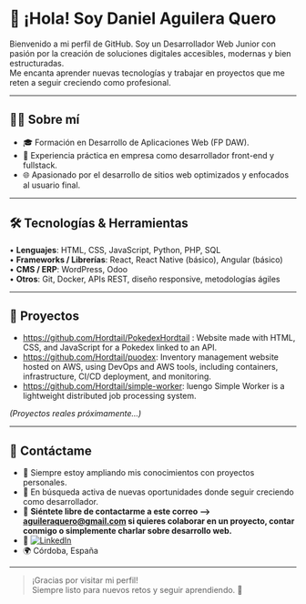 # 👋 ¡Hola! Soy Daniel Aguilera Quero

Bienvenido a mi perfil de GitHub. Soy un Desarrollador Web Junior con pasión por la creación de soluciones digitales accesibles, modernas y bien estructuradas.  
Me encanta aprender nuevas tecnologías y trabajar en proyectos que me reten a seguir creciendo como profesional.

---

## 👨‍💻 Sobre mí

- 🎓 Formación en Desarrollo de Aplicaciones Web (FP DAW).
- 💼 Experiencia práctica en empresa como desarrollador front-end y fullstack.
- 🌐 Apasionado por el desarrollo de sitios web optimizados y enfocados al usuario final.

---

## 🛠️ Tecnologías & Herramientas

• **Lenguajes**: HTML, CSS, JavaScript, Python, PHP, SQL  
• **Frameworks / Librerías**: React, React Native (básico), Angular (básico)  
• **CMS / ERP**: WordPress, Odoo  
• **Otros**: Git, Docker, APIs REST, diseño responsive, metodologías ágiles

---

## 💼 Proyectos

- https://github.com/Hordtail/PokedexHordtail : Website made with HTML, CSS, and JavaScript for a Pokedex linked to an API.
- https://github.com/Hordtail/puodex: Inventory management website hosted on AWS, using DevOps and AWS tools, including containers, infrastructure, CI/CD deployment, and monitoring.
- https://github.com/Hordtail/simple-worker: luengo Simple Worker is a lightweight distributed job processing system.

*(Proyectos reales próximamente...)*

---

## 🚀 Contáctame

- 🌱 Siempre estoy ampliando mis conocimientos con proyectos personales.
- 💼 En búsqueda activa de nuevas oportunidades donde seguir creciendo como desarrollador.
- 📧 **Siéntete libre de contactarme a este correo --> aguileraquero@gmail.com si quieres colaborar en un proyecto, contar conmigo o simplemente charlar sobre desarrollo web.**
- 🔗 [![LinkedIn](https://img.shields.io/badge/LinkedIn-blue?style=flat&logo=linkedin)](https://www.linkedin.com/in/danielaguileraquero/)
- 🌍 Córdoba, España
---

> ¡Gracias por visitar mi perfil!  
> Siempre listo para nuevos retos y seguir aprendiendo. 🚀
